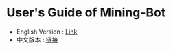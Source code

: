 # User's Guide of Mining-Bot

- English Version : [Link](./User's-Guide-of-Mining-Bot.md)
- 中文版本 : [链接](./User's-Guide-of-Mining-Bot-CN.md)

